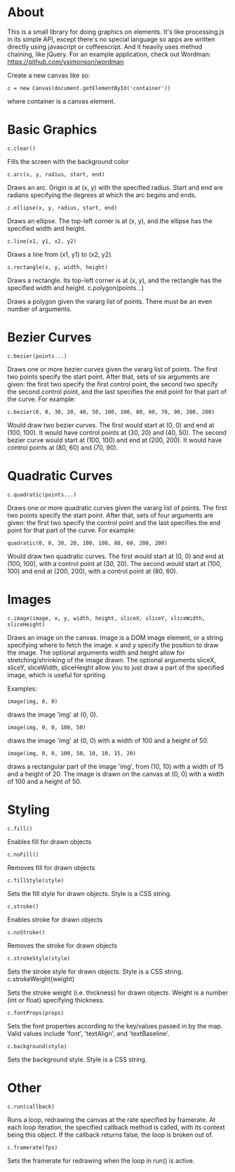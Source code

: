 # About

This is a small library for doing graphics on <canvas> elements. It's like
processing.js in its simple API, except there's no special language so apps
are written directly using javascript or coffeescript. And it heavily uses
method chaining, like jQuery. For an example application, check out Wordman: https://github.com/ysimonson/wordman

Create a new canvas like so:

    c = new Canvas(document.getElementById('container'))

where container is a canvas element.

# Basic Graphics

    c.clear()

Fills the screen with the background color

    c.arc(x, y, radius, start, end)

Draws an arc. Origin is at (x, y) with the specified radius. Start and end
are radians specifying the degrees at which the arc begins and ends.

    c.ellipse(x, y, radius, start, end)

Draws an ellipse. The top-left corner is at (x, y), and the ellipse has the
specified width and height.

    c.line(x1, y1, x2, y2)

Draws a line from (x1, y1) to (x2, y2).

    c.rectangle(x, y, width, height)

Draws a rectangle. Its top-left corner is at (x, y), and the rectangle has
the specified width and height.
    c.polygon(points...)

Draws a polygon given the vararg list of points. There must be an even
number of arguments.

# Bezier Curves

    c.bezier(points...)

Draws one or more bezier curves given the vararg list of points. The first
two points specify the start point. After that, sets of six arguments are
given: the first two specify the first control point, the second two
specify the second control point, and the last specifies the end point for
that part of the curve. For example:

    c.bezier(0, 0, 30, 20, 40, 50, 100, 100, 80, 60, 70, 90, 200, 200)

Would draw two bezier curves. The first would start at (0, 0) and end at
(100, 100). It would have control points at (30, 20) and (40, 50). The
second bezier curve would start at (100, 100) and end at (200, 200). It
would have control points at (80, 60) and (70, 90).

# Quadratic Curves

    c.quadratic(points...)

Draws one or more quadratic curves given the vararg list of points. The
first two points specify the start point. After that, sets of four
arguments are given: the first two specify the control point and the last
specifies the end point for that part of the curve. For example:

    quadratic(0, 0, 30, 20, 100, 100, 80, 60, 200, 200)

Would draw two quadratic curves. The first would start at (0, 0) and end at
(100, 100), with a control point at (30, 20). The second would start at
(100, 100) and end at (200, 200), with a control point at (80, 60).

# Images

    c.image(image, x, y, width, height, sliceX, sliceY, sliceWidth, sliceHeight)

Draws an image on the canvas. Image is a DOM image element, or a string
specifying where to fetch the image. x and y specify the position to draw
the image. The optional arguments width and height allow for
stretching/shrinking of the image drawn. The optional arguments sliceX,
sliceY, sliceWidth, sliceHeight allow you to just draw a part of the
specified image, which is useful for spriting.

Examples:

    image(img, 0, 0)

draws the image 'img' at (0, 0).

    image(img, 0, 0, 100, 50)

draws the image 'img' at (0, 0) with a width of 100 and a height of 50.

    image(img, 0, 0, 100, 50, 10, 10, 15, 20)

draws a rectangular part of the image 'img', from (10, 10) with a width of
15 and a height of 20. The image is drawn on the canvas at (0, 0) with a
width of 100 and a height of 50.

# Styling

    c.fill()

Enables fill for drawn objects

    c.noFill()

Removes fill for drawn objects

    c.fillStyle(style)

Sets the fill style for drawn objects. Style is a CSS string.

    c.stroke()

Enables stroke for drawn objects

    c.noStroke()

Removes the stroke for drawn objects

    c.strokeStyle(style)

Sets the stroke style for drawn objects. Style is a CSS string.
    c.strokeWeight(weight)

Sets the stroke weight (i.e. thickness) for drawn objects. Weight is a
number (int or float) specifying thickness.

    c.fontProps(props)

Sets the font properties according to the key/values passed in by the map.
Valid values include 'font', 'textAlign', and 'textBaseline'.

    c.background(style)

Sets the background style. Style is a CSS string.

# Other

    c.run(callback)

Runs a loop, redrawing the canvas at the rate specified by framerate. At
each loop iteration, the specified callback method is called, with its
context being this object. If the callback returns false, the loop is
broken out of.

    c.framerate(fps)

Sets the framerate for redrawing when the loop in run() is active.

